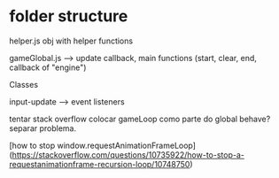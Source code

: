 # folder structure

helper.js obj with helper functions

gameGlobal.js --> update callback, main functions (start, clear, end, callback of "engine")

Classes

input-update --> event listeners

tentar stack overflow
colocar gameLoop como parte do global behave?
separar problema.

[how to stop window.requestAnimationFrameLoop] (https://stackoverflow.com/questions/10735922/how-to-stop-a-requestanimationframe-recursion-loop/10748750)